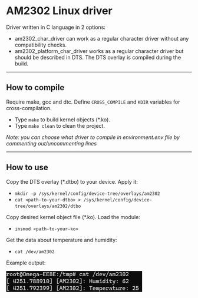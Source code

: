 # AM2302 Linux driver
Driver written in C language in 2 options: 
* am2302_char_driver can work as a regular character driver without any compatibility checks.
* am2302_platform_char_driver works as a regular character driver but should be described in DTS. The DTS overlay is compiled during the build.

---
## How to compile
Require make, gcc and dtc. Define `CROSS_COMPILE` and `KDIR` variables for cross-compilation.
- Type `make` to build kernel objects (*.ko).
- Type `make clean` to clean the project.

*Note: you can choose what driver to compile in environment.env file by commenting out/uncommenting lines*

---
## How to use
Copy the DTS overlay (*.dtbo) to your device. Apply it:
- `mkdir -p /sys/kernel/config/device-tree/overlays/am2302`
- `cat <path-to-your-dtbo> > /sys/kernel/config/device-tree/overlays/am2302/dtbo`

Copy desired kernel object file (*.ko). Load the module:
- `insmod <path-to-your-ko>`

Get the data about temperature and humidity:
- `cat /dev/am2302`

Example output:

![Example_output](example_output.png)